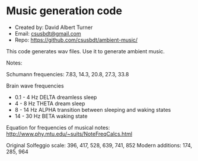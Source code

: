 # Music generation code 

* Created by: David Albert Turner 
* Email: csusbdt@gmail.com
* Repo: https://github.com/csusbdt/ambient-music/

This code generates wav files. Use it to generate ambient music.

Notes:

Schumann frequencies: 7.83, 14.3, 20.8, 27.3, 33.8

Brain wave frequencies
* 0.1 - 4 Hz DELTA dreamless sleep
* 4 - 8 Hz THETA dream sleep
* 8 - 14 Hz ALPHA transition between sleeping and waking states
* 14 - 30 Hz BETA waking state

Equation for frequencies of musical notes:
http://www.phy.mtu.edu/~suits/NoteFreqCalcs.html

Original Solfeggio scale: 396, 417, 528, 639, 741, 852
Modern additions: 174, 285, 964

